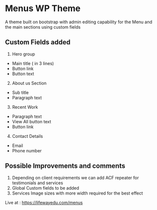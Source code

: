 # Menus WP Theme

A theme built on bootstrap with admin editing capability for the Menu and the main sections using custom fields

## Custom Fields added




1. Hero group 
 * Main title ( in 3 lines) 
* Button link
* Button text

2. About us Section
* Sub title
* Paragraph text

3. Recent Work
* Paragraph text
* View All button text
* Button link

4. Contact Details 

* Email
* Phone number


## Possible Improvements and comments

1. Depending on client requirements we can add ACF repeater for testimonials and services
2. Global Custom fields to be added 
3. Services Image sizes with more width required for the best effect

Live at : https://lifewayedu.com/menus
 
